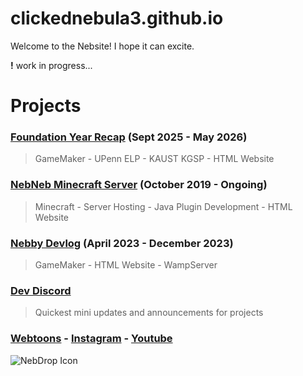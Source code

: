 # clickednebula3.github.io
Welcome to the Nebsite! I hope it can excite.

**!** work in progress...

# Projects

### [Foundation Year Recap](/fy/index.html)             **(Sept 2025 - May 2026)**
> GameMaker - UPenn ELP - KAUST KGSP - HTML Website

### [NebNeb Minecraft Server](http://nebneb.ddns.net)   **(October 2019 - Ongoing)**
> Minecraft - Server Hosting - Java Plugin Development - HTML Website

### [Nebby Devlog](http://nebneb.ddns.net)              **(April 2023 - December 2023)**
> GameMaker - HTML Website - WampServer

### [Dev Discord](https://discord.gg/UrGjwzAnwp)
> Quickest mini updates and announcements for projects

### [Webtoons](https://www.webtoons.com/p/community/en/u/nebby) - [Instagram](https://instagram.com/nebulial) - [Youtube](https://www.youtube.com/@clickednebula3)
![NebDrop Icon](https://file.garden/ZhWcmE16UCOclqdO/NebDrop/icon_b)